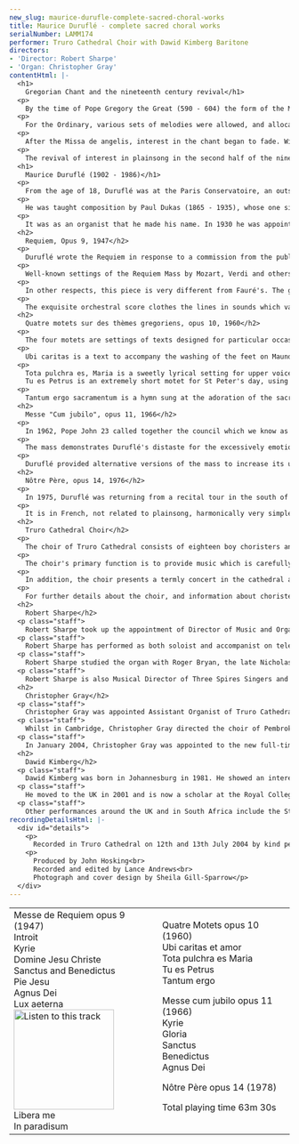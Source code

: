 ```yaml
---
new_slug: maurice-durufle-complete-sacred-choral-works
title: Maurice Duruflé - complete sacred choral works
serialNumber: LAMM174
performer: Truro Cathedral Choir with Dawid Kimberg Baritone
directors:
- 'Director: Robert Sharpe'
- 'Organ: Christopher Gray'
contentHtml: |-
  <h1>
    Gregorian Chant and the nineteenth century revival</h1>
  <p>
    By the time of Pope Gregory the Great (590 - 604) the form of the Mass was more or less settled. The sung parts consisted of the Ordinary, which remained constant every day, and the Proper, texts appropriate to the events or to the Saints to be commemorated at the services for each day of the year. It was Gregory's wish to regularise the music sung at the Mass and at other ceremonies throughout the Western church, associating a set melody, to be sung in unison and unaccompanied, for each Proper text.</p>
  <p>
    For the Ordinary, various sets of melodies were allowed, and allocated to various times of the year, and these melodies continued to be written throughout the medieval period. Thus we have the services named, for instance, Orbis factor (10th century), Cum jubilo (12th century, for feast days of the Blessed Virgin Mary), and, as a very late example, De angelis (about 1500).</p>
  <p>
    After the Missa de angelis, interest in the chant began to fade. With the rise of polyphonic music, singers and congregations became more accustomed to music with a regular beat, and the various scales - modes - in which plainchant was written gradually gave way to just two, major and minor. Plainchant was still sung, but the repertoire shrank to just a few well-known melodies, and these were often heard in a bowdlerised form, greatly simplified and with ironed-out rhythms.</p>
  <p>
    The revival of interest in plainsong in the second half of the nineteenth century will always be attributed to the researches of Dom Joseph Pothier and the Benedictine monks of the Abbey of Solesmes. Plainsong study quickly became a French speciality, at centres such as the choir school at Rouen where Duruflé received his early education. French organists realised that the flexible rhythms and memorable outlines of the chant were a perfect basis for organ compositions and improvisations. One of the first great exponents of this art was Charles Tournemire (1870 - 1939), the organist of Sainte Clotilde in Paris.</p>
  <h1>
    Maurice Duruflé (1902 - 1986)</h1>
  <p>
    From the age of 18, Duruflé was at the Paris Conservatoire, an outstandingly gifted and promising student. He won the first prizes in harmony, fugue, composition and organ playing. During this time he deputised for Tournemire at Ste Clotilde and over the years spent many hours in transcribing Tournemire's recorded plainsong improvisations. He also deputised for Louis Vierne (1870 - 1937) at Nôtre Dame, learning from him a very different style of organ composition, vivid in melody, harmony and rhythm and especially in its masterly use of structure.</p>
  <p>
    He was taught composition by Paul Dukas (1865 - 1935), whose one single well-known piece, the symphonic poem L'apprenti sorcier shows an incredible mastery of the colours of the orchestra. Dukas was a slow and painstaking composer, remarkably lacking in self-confidence, who destroyed almost all his music. Like his teacher, Duruflé was also a slow composer, constantly revising his work. He likewise produced only one great orchestral work, the brilliant, exotic Trois dances (opus 6, 1932).</p>
  <p>
    It was as an organist that he made his name. In 1930 he was appointed organist of St-Etienne-du-Mont, the great renaissance church in the Latin Quarter of Paris, from 1953 sharing the post with his wife Marie-Madeleine Chevalier-Duruflé. He was in great demand as a recitalist around the world, especially in the USA, and as a teacher; perhaps the greatest ever teacher of improvisation.</p>
  <h2>
    Requiem, Opus 9, 1947</h2>
  <p>
    Duruflé wrote the Requiem in response to a commission from the publishers Durand &amp; Cie for a choral and orchestral work. This was an act of faith on their part, since he had never so far written any vocal music. He had been working on some organ fantasias based on Gregorian themes, including some on the music of the Missa pro defunctis, and decided to convert them into a choral setting.</p>
  <p>
    Well-known settings of the Requiem Mass by Mozart, Verdi and others usually have at their heart the sequence Dies Irae but, following the cue of Gabriel Fauré, Duruflé clearly did not think that a long medieval poem about eternal damnation was suitable for a 20th century funeral service. Nevertheless, these pieces are genuine liturgical music, unlike many modern works under the name of Requiem.</p>
  <p>
    In other respects, this piece is very different from Fauré's. The great majority of the sung lines in the Duruflé are original plainsong melodies, the one exception being at Dies Illa in the dark eighth movement, when "an original musical fabric inspired by the text takes over completely". The springing rhythms of the melodies are carefully preserved: in the composer's own words, "In general, I have attempted to penetrate to the essence of Gregorian style and have attempted to reconcile, as far as possible, the very flexible Gregorian rhythms as established by the Benedictines of Solesmes with the exigencies of modern notation".</p>
  <p>
    The exquisite orchestral score clothes the lines in sounds which vary from ethereal to earthy, from ecstatic to powerfully ominous. He makes particularly striking use of the woodwind choirs, including the plangent tones of the bass clarinet and two cors anglais. The alternative organ score which Duruflé provided uses to the full the varied colours of the French romantic organ, and the outstanding 1888 Willis organ at Truro Cathedral is very French in style. Much later, in the 1960s, Duruflé wrote a third (and a fourth) accompaniment, for organ and strings, with optional trumpets and timpani, but always considered these inferior to the original scores.</p>
  <h2>
    Quatre motets sur des thèmes gregoriens, opus 10, 1960</h2>
  <p>
    The four motets are settings of texts designed for particular occasions in the church year.</p>
  <p>
    Ubi caritas is a text to accompany the washing of the feet on Maundy Thursday, commemorating Christ's action in washing his disciples' feet on the night he was betrayed. The plainsong melody is set in the alto part, with a simple syllabic accompaniment from the other voices.</p>
  <p>
    Tota pulchra es, Maria is a sweetly lyrical setting for upper voices of a text in honour of Christ's mother, particularly associated with the feast of the Assumption.<br>
    Tu es Petrus is an extremely short motet for St Peter's day, using the theme in a very tight polyphonic structure, the whole effect being rocklike and boisterous. This is an important text for the Catholic Church, establishing the supremacy of Peter, and hence of the Roman church, at the centre of Christendom.</p>
  <p>
    Tantum ergo sacramentum is a hymn sung at the adoration of the sacrament at Benediction, particularly on the feast of Corpus Christi. Unusually, the simple plainsong theme in the treble part is followed canonically by a decorated version of the theme in the tenor.</p>
  <h2>
    Messe "Cum jubilo", opus 11, 1966</h2>
  <p>
    In 1962, Pope John 23 called together the council which we know as Vatican II. Many of the changes made by the council were welcome and necessary, but they effectively brought to an end (at least for a time) the traditional ceremonial worship with choral music, Latin and plainsong. The mass setting "Cum jubilo" therefore cannot have been intended for public worship. It was composed at the request of the director of the Gregorian Institute of Paris, Auguste Le Guennant, and scored for solo voice with organ.</p>
  <p>
    The mass demonstrates Duruflé's distaste for the excessively emotional music which he felt had beset the church in the past hundred years. It uses the plainsong themes with great delicacy and clothes them with an organ part of amazing variety - contrast the outburst of joy at the beginning of the Gloria with the ethereal questing in the Benedictus.</p>
  <p>
    Duruflé provided alternative versions of the mass to increase its usefulness, with a unison choir of men's voices, accompanied by either organ and strings or by a small orchestra.</p>
  <h2>
    Nôtre Père, opus 14, 1976</h2>
  <p>
    In 1975, Duruflé was returning from a recital tour in the south of France with his wife when they had a horrific motor accident, from which he was never to recover. His playing career was at an end, though Marie-Madeleine was able to continue to teach and to play until her death in 1999. His only composition after the accident was the little setting of the Lord's Prayer with which this recording ends.</p>
  <p>
    It is in French, not related to plainsong, harmonically very simple, entirely syllabic; it fulfils exactly the requirements of the new liturgy. And yet it has a sweetness and honesty of expression that is very difficult to find in popular church music. Typically, he wrote it (or rather, dictated it) in two separate forms, one for four part choir and the one for solo voice with organ performed here by the trebles of the Cathedral choir.</p>
  <h2>
    Truro Cathedral Choir</h2>
  <p>
    The choir of Truro Cathedral consists of eighteen boy choristers and twelve gentlemen. At the present time, there are eight lay vicars and four choral scholars; the lay vicars reside locally and have employment in or around Truro in addition to their duties at the cathedral, and the choral scholars spend a year in Truro either before or after higher education. The choristers are all educated at Polwhele House School, to which they receive generous scholarships from the cathedral.</p>
  <p>
    The choir's primary function is to provide music which is carefully integrated with the magnificent ceremonial and liturgical excellence which characterises the cathedral's worship. Each week there are six choral services, usually with the full choir, comprising Sung Mass and Evensong each Sunday and either Evensong or Solemn Mass on four weekdays. The music for these services is chosen to complement the liturgical themes of each season or festival.</p>
  <p>
    In addition, the choir presents a termly concert in the cathedral and regularly sings in other venues around the Duchy of Cornwall, carrying the mission of the cathedral out into the diocese. The choristers take part in a flourishing outreach project each term, going out to local schools with their music before hosting the school choirs for a concert of their own in the cathedral. The choir records and broadcasts regularly and undertakes a major international tour every two years or so. During 2004, they toured Austria, Switzerland, Lichtenstein and Germany and plans for 2005 include a major tour to South Africa.</p>
  <p>
    For further details about the choir, and information about choristerships and choral scholarships, visit their <a href="https://web.archive.org/web/20120720022614/http://www.trurocathedral.org.uk/"> website</a>.</p>
  <h2>
    Robert Sharpe</h2>
  <p class="staff">
    Robert Sharpe took up the appointment of Director of Music and Organist of Truro Cathedral in September 2002, having previously held the post of Assistant Organist at Lichfield Cathedral. Prior to this, he held organ scholarships at St Albans Abbey, working with Barry Rose, and at Exeter College, Oxford, where he was responsible for training the men and boys choir.</p>
  <p class="staff">
    Robert Sharpe has performed as both soloist and accompanist on television and radio, and in many parts of Europe and the USA, working with Andrew Lumsden and the choir of Lichfield Cathedral and with Paul Spicer and the Birmingham Bach Choir. He has released various organ recordings in recent years which have been well-received by the critics.</p>
  <p class="staff">
    Robert Sharpe studied the organ with Roger Bryan, the late Nicholas Danby and with David Sanger and performs frequently in concert. With the choir of Truro Cathedral, he directed a recording of Christmas music, <a href="king.htm">When He is King</a> and another of music for Lent, <a href="bread.htm">Living Bread</a>.</p>
  <p class="staff">
    Robert Sharpe is also Musical Director of Three Spires Singers and Orchestra with whom he recently released a live recording of a new major choral work by British composer Paul Spicer, Easter Oratorio.</p>
  <h2>
    Christopher Gray</h2>
  <p class="staff">
    Christopher Gray was appointed Assistant Organist of Truro Cathedral in September 2000, having previously held organ scholarships at Pembroke College, Cambridge and at Guildford Cathedral. Born in Bangor, Northern Ireland, he was a boy chorister with the Gryphon Consort and subsequently Assistant Organist at St George's Church, Belfast. During this period, he accompanied the choir on three recordings.</p>
  <p class="staff">
    Whilst in Cambridge, Christopher Gray directed the choir of Pembroke College and undertook concerts and tours both in this country and in Switzerland, Finland, Estonia, Northern Ireland and Japan. He studied the organ with David Sanger and Nicolas Kynaston and subsequently with Margaret Phillips at the Royal College of Music where he was a prizewinner. At Truro, he has appeared many times with the cathedral choir on radio and television.</p>
  <p class="staff">
    In January 2004, Christopher Gray was appointed to the new full-time post of Assistant Director of Music at Truro Cathedral. He is also conductor of the Cornwall County Junior Choir and of St Mary's Singers, the cathedral's voluntary choir.</p>
  <h2>
    Dawid Kimberg</h2>
  <p class="staff">
    Dawid Kimberg was born in Johannesburg in 1981. He showed an interest in music from a young age and subsequently attended the Drakensberg Boys' Choir School. He excelled as a young soloist and toured extensively with the choir to five continents. At the age of 18 he appeared with the Johannesburg Festival Orchestra for performances of the Messiah by Handel and Nelson Mass by Haydn.</p>
  <p class="staff">
    He moved to the UK in 2001 and is now a scholar at the Royal College of Music where he studies with Ryland Davies. Last year he performed in Bach's Weinachts Oratorium at St John's Smith Square under the direction of Peter Schreier. He also performed the Missa Solemnis by Beethoven in Wells Cathedral with the London Mozart Players.</p>
  <p class="staff">
    Other performances around the UK and in South Africa include the St John Passion, St. Matthew Passion, Magnificat in D and the Mass in B minor by Bach, Messiah, Mozart's Requiem, Carmina Burana by Carl Orff and Puccini's Messe di Gloria. He has recently performed in the opera Parthenogenesis by James MacMillan in Canterbury Cathedral under the direction of Nicholas Cleobury, in the presence of the composer and the Archbishop of Canterbury. Dawid recently gave his first performance of Die Schöne Müllerin in the Mitchell Hall in Aberdeen. Future appearances include Porgy in George Gershwin's Porgy and Bess and the Cantor in Ernest Bloch's Sacred Service.</p>
recordingDetailsHtml: |-
  <div id="details">
    <p>
      Recorded in Truro Cathedral on 12th and 13th July 2004 by kind permission of the Chapter</p>
    <p>
      Produced by John Hosking<br>
      Recorded and edited by Lance Andrews<br>
      Photograph and cover design by Sheila Gill-Sparrow</p>
  </div>
---
```


<table class="tracktable">
  <tbody>
    <tr>
      <td class="column1">
        <span class="composer">Messe de Requiem opus 9 (1947)</span><br>
        Introit<br>
        Kyrie<br>
        Domine Jesu Christe<br>
        Sanctus and Benedictus<br>
        Pie Jesu<br>
        Agnus Dei<br>
        Lux aeterna<a href="cliplinks/mdur%20.ram"><img alt="Listen to this track" src="/web/20120720022614im_/http://www.lammas.co.uk/images/listen.gif" width="180"></a><br>
        Libera me<br>
        In paradisum</td>
      <td class="column2">
        <span class="composer">Quatre Motets opus 10 (1960)</span><br>
        Ubi caritas et amor<br>
        Tota pulchra es Maria<br>
        Tu es Petrus<br>
        Tantum ergo
        <p>
          <span class="composer">Messe cum jubilo opus 11 (1966)</span><br>
          Kyrie<br>
          Gloria<br>
          Sanctus<br>
          Benedictus<br>
          Agnus Dei</p>
        <p>						<span class="composer">Nôtre Père opus 14 (1978)</span></p>
        <p>
          <span id="playingtime">Total playing time 63m 30s</span></p>
      </td>
    </tr>
  </tbody>
</table>
